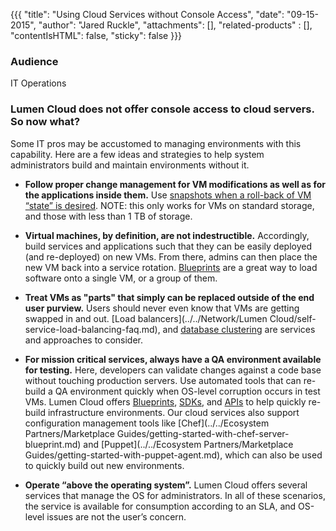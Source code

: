 {{{
  "title": "Using Cloud Services without Console Access",
  "date": "09-15-2015",
  "author": "Jared Ruckle",
  "attachments": [],
  "related-products" : [],
  "contentIsHTML": false,
  "sticky": false
}}}

### Audience

IT Operations

### Lumen Cloud does not offer console access to cloud servers. So now what?

Some IT pros may be accustomed to managing environments with this capability. Here are a few ideas and strategies to help system administrators build and maintain environments without it.
 
* **Follow proper change management for VM modifications as well as for the applications inside them.** Use [snapshots when a roll-back of VM “state” is desired](../../Servers/creating-and-managing-server-snapshots.md). NOTE: this only works for VMs on standard storage, and those with less than 1 TB of storage.

* **Virtual machines, by definition, are not indestructible.** Accordingly, build services and applications such that they can be easily deployed (and re-deployed) on new VMs. From there, admins can then place the new VM back into a service rotation. [Blueprints](../../Blueprints/how-to-build-a-blueprint.md) are a great way to load software onto a single VM, or a group of them.

* **Treat VMs as "parts" that simply can be replaced outside of the end user purview.** Users should never even know that VMs are getting swapped in and out. [Load balancers](../../Network/Lumen Cloud/self-service-load-balancing-faq.md), and [database clustering](../../Servers/configuring-high-availability-on-microsoft-sql-server-databases.md) are services and approaches to consider.

* **For mission critical services, always have a QA environment available for testing.** Here, developers can validate changes against a code base without touching production servers. Use automated tools that can re-build a QA environment quickly when OS-level corruption occurs in test VMs.  Lumen Cloud offers [Blueprints](../../Blueprints/blueprints-best-practices.md), [SDKs](https://www.ctl.io/developers/sdks-tools), and [APIs](../../Servers/using-the-api-to-create-and-then-manage-a-server.md) to help quickly re-build infrastructure environments. Our cloud services also support configuration management tools like [Chef](../../Ecosystem Partners/Marketplace Guides/getting-started-with-chef-server-blueprint.md) and [Puppet](../../Ecosystem Partners/Marketplace Guides/getting-started-with-puppet-agent.md), which can also be used to quickly build out new environments.

* **Operate “above the operating system”.** Lumen Cloud offers several services that manage the OS for administrators. In all of these scenarios, the service is available for consumption according to an SLA, and OS-level issues are not the user’s concern.
